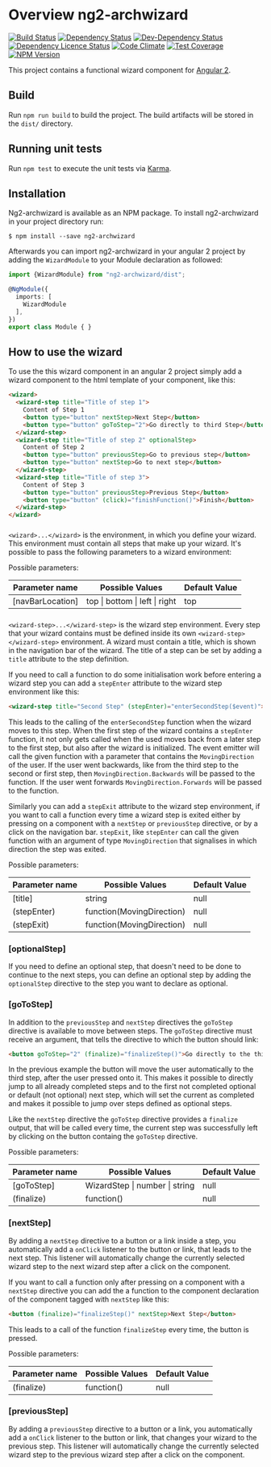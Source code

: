 # Overview ng2-archwizard

[![Build Status](https://travis-ci.org/madoar/ng2-wizard.png)](https://travis-ci.org/madoar/ng2-wizard)
[![Dependency Status](https://david-dm.org/madoar/ng2-wizard.svg)](https://david-dm.org/madoar/ng2-wizard)
[![Dev-Dependency Status](https://david-dm.org/madoar/ng2-wizard/dev-status.svg)](https://david-dm.org/madoar/ng2-wizard?type=dev)
[![Dependency Licence Status](https://dependencyci.com/github/madoar/ng2-wizard/badge)](https://dependencyci.com/github/madoar/ng2-wizard)
[![Code Climate](https://codeclimate.com/github/madoar/ng2-wizard/badges/gpa.svg)](https://codeclimate.com/github/madoar/ng2-wizard)
[![Test Coverage](https://codeclimate.com/github/madoar/ng2-wizard/badges/coverage.svg)](https://codeclimate.com/github/madoar/ng2-wizard/coverage)
[![NPM Version](https://img.shields.io/npm/v/ng2-archwizard.svg)](https://www.npmjs.com/package/ng2-archwizard)

This project contains a functional wizard component for [Angular 2](https://angular.io/).

## Build

Run `npm run build` to build the project. The build artifacts will be stored in the `dist/` directory.

## Running unit tests

Run `npm test` to execute the unit tests via [Karma](https://karma-runner.github.io).

## Installation

Ng2-archwizard is available as an NPM package. To install ng2-archwizard in your project directory run:
```
$ npm install --save ng2-archwizard
```

Afterwards you can import ng2-archwizard in your angular 2 project by adding the `WizardModule` to your Module declaration as followed:
```typescript
import {WizardModule} from "ng2-archwizard/dist";

@NgModule({
  imports: [
    WizardModule
  ],
})
export class Module { }
```

## How to use the wizard

To use the this wizard component in an angular 2 project simply add a wizard component to the html template of your component, like this:

```html
<wizard>
  <wizard-step title="Title of step 1">
    Content of Step 1
    <button type="button" nextStep>Next Step</button>
    <button type="button" goToStep="2">Go directly to third Step</button>
  </wizard-step>
  <wizard-step title="Title of step 2" optionalStep>
    Content of Step 2
    <button type="button" previousStep>Go to previous step</button>
    <button type="button" nextStep>Go to next step</button>
  </wizard-step>
  <wizard-step title="Title of step 3">
    Content of Step 3
    <button type="button" previousStep>Previous Step</button>
    <button type="button" (click)="finishFunction()">Finish</button>
  </wizard-step>
</wizard>
``` 

### <wizard>
`<wizard>...</wizard>` is the environment, in which you define your wizard.
This environment must contain all steps that make up your wizard.
It's possible to pass the following parameters to a wizard environment:

Possible parameters:

| Parameter name    | Possible Values                             | Default Value |
| ----------------- | ------------------------------------------- | ------------- |
| [navBarLocation]  | top &#124; bottom &#124; left &#124; right  | top           |

### <wizard-step>
`<wizard-step>...</wizard-step>` is the wizard step environment. 
Every step that your wizard contains must be defined inside its own `<wizard-step></wizard-step>` environment.
A wizard must contain a title, which is shown in the navigation bar of the wizard. 
The title of a step can be set by adding a `title` attribute to the step definition. 

If you need to call a function to do some initialisation work before entering a wizard step you can add a `stepEnter` attribute to the wizard step environment like this:

```html
<wizard-step title="Second Step" (stepEnter)="enterSecondStep($event)"></wizard-step>
```

This leads to the calling of the `enterSecondStep` function when the wizard moves to this step.
When the first step of the wizard contains a `stepEnter` function, it not only gets called 
when the used moves back from a later step to the first step, but also after the wizard is initialized.
The event emitter will call the given function with a parameter that contains the `MovingDirection` of the user. 
If the user went backwards, like from the third step to the second or first step, then `MovingDirection.Backwards` will be passed to the function. 
If the user went forwards `MovingDirection.Forwards` will be passed to the function.

Similarly you can add a `stepExit` attribute to the wizard step environment, if you want to call a function every time a wizard step is exited 
either by pressing on a component with a `nextStep` or `previousStep` directive, or by a click on the navigation bar. 
`stepExit`, like `stepEnter` can call the given function with an argument of type `MovingDirection` that signalises in which direction the step was exited.

Possible parameters:

| Parameter name    | Possible Values                             | Default Value |
| ----------------- | ------------------------------------------- | ------------- |
| [title]           | string                                      | null          |
| (stepEnter)       | function(MovingDirection)                   | null          |
| (stepExit)        | function(MovingDirection)                   | null          |

### [optionalStep]
If you need to define an optional step, that doesn't need to be done to continue to the next steps, you can define an optional step 
by adding the `optionalStep` directive to the step you want to declare as optional. 

### [goToStep]
In addition to the `previousStep` and `nextStep` directives the `goToStep` directive is available to move between steps.
The `goToStep` directive must receive an argument, that tells the directive to which the button should link:

```html
<button goToStep="2" (finalize)="finalizeStep()">Go directly to the third Step</button>
```

In the previous example the button will move the user automatically to the third step, after the user pressed onto it.
This makes it possible to directly jump to all already completed steps and to the first not completed optional or default (not optional) next step, 
which will set the current as completed and makes it possible to jump over steps defined as optional steps.

Like the `nextStep` directive the `goToStep` directive provides a `finalize` output, that will be called every time, 
the current step was successfully left by clicking on the button containg the `goToStep` directive. 

Possible parameters:

| Parameter name    | Possible Values                             | Default Value |
| ----------------- | ------------------------------------------- | ------------- |
| [goToStep]        | WizardStep &#124; number &#124; string      | null          |
| (finalize)        | function()                                  | null          |

### [nextStep]
By adding a `nextStep` directive to a button or a link inside a step, you automatically add a `onClick` listener to the button or link, that leads to the next step.
This listener will automatically change the currently selected wizard step to the next wizard step after a click on the component.

If you want to call a function only after pressing on a component with a `nextStep` directive you can add the a function 
to the component declaration of the component tagged with `nextStep` like this:

```html
<button (finalize)="finalizeStep()" nextStep>Next Step</button>
```

This leads to a call of the function `finalizeStep` every time, the button is pressed.

Possible parameters:

| Parameter name    | Possible Values                             | Default Value |
| ----------------- | ------------------------------------------- | ------------- |
| (finalize)        | function()                                  | null          |

### [previousStep]
By adding a `previousStep` directive to a button or a link, you automatically add a `onClick` listener to the button or link, that changes your wizard to the previous step.
This listener will automatically change the currently selected wizard step to the previous wizard step after a click on the component.
